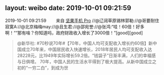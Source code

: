 layout: weibo
date: 2019-10-01 09:21:59
---
2019-10-01 09:21:59  &nbsp;&nbsp;&nbsp;&nbsp;&nbsp;&nbsp; 来自 <a href="http://app.weibo.com/t/feed/Z4AgP" rel="nofollow">坚果手机 Pro</a>
//@辽阔草原锡林郭勒://@哥要耐住寂寞A://@北京梅梅may://@且生君://@邵宛誉://@张鸿:“哇！60倍！好多啊！““那有啥？你知道吗，政府财政收入增长了3000倍！”[good][good]
>  @新华社: #70秒说70年#【70年，中国人均可支配收入增长约60倍】新中国成立70年来，中国居民收入快速增长，2018年居民人均可支配收入达28228元，比1949年实际增长59.2倍。“钱袋子”日渐丰满，人们的幸福感与日俱增。
       70年，中国人民的生活水平得到了极大提高。从新中国成立之初的“一穷二白”，到成为世 ​​​

